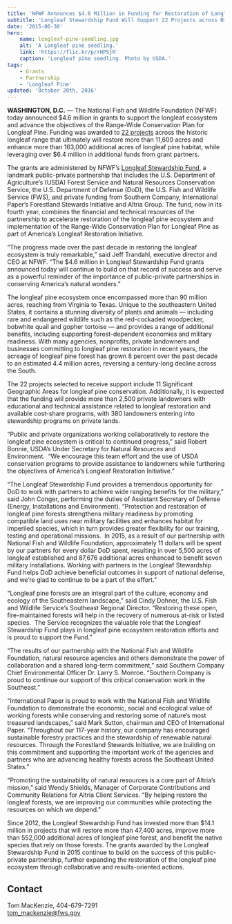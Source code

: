 ```yaml
---
title: 'NFWF Announces $4.6 Million in Funding for Restoration of Longleaf Pine Forest and Ecosystem Across the Southeast'
subtitle: 'Longleaf Stewardship Fund Will Support 22 Projects across Nine States'
date: '2015-06-30'
hero:
    name: longleaf-pine-seedling.jpg
    alt: 'A Longleaf pine seedling.'
    link: 'https://flic.kr/p/rHP5jR'
    caption: 'Longleaf pine seedling. Photo by USDA.'
tags:
    - Grants
    - Partnership
    - 'Longleaf Pine'
updated: 'October 20th, 2016'
---
```


**WASHINGTON, D.C.** — The National Fish and Wildlife Foundation (NFWF) today announced $4.6 million in grants to support the longleaf ecosystem and advance the objectives of the Range-Wide Conservation Plan for Longleaf Pine. Funding was awarded to [22 projects](http://www.nfwf.org/longleaf/Documents/lsf_2015_project-list.pdf) across the historic longleaf range that ultimately will restore more than 11,600 acres and enhance more than 163,000 additional acres of longleaf pine habitat, while leveraging over $6.4 million in additional funds from grant partners.

The grants are administered by NFWF’s [Longleaf Stewardship Fund](http://www.nfwf.org/longleaf), a landmark public-private partnership that includes the U.S. Department of Agriculture’s (USDA) Forest Service and Natural Resources Conservation Service, the U.S. Department of Defense (DoD), the U.S. Fish and Wildlife Service (FWS), and private funding from Southern Company, International Paper’s Forestland Stewards Initiative and Altria Group. The fund, now in its fourth year, combines the financial and technical resources of the partnership to accelerate restoration of the longleaf pine ecosystem and implementation of the Range-Wide Conservation Plan for Longleaf Pine as part of America’s Longleaf Restoration Initiative.

“The progress made over the past decade in restoring the longleaf ecosystem is truly remarkable,” said Jeff Trandahl, executive director and CEO at NFWF. “The $4.6 million in Longleaf Stewardship Fund grants announced today will continue to build on that record of success and serve as a powerful reminder of the importance of public-private partnerships in conserving America’s natural wonders.”

The longleaf pine ecosystem once encompassed more than 90 million acres, reaching from Virginia to Texas. Unique to the southeastern United States, it contains a stunning diversity of plants and animals — including rare and endangered wildlife such as the red-cockaded woodpecker, bobwhite quail and gopher tortoise — and provides a range of additional benefits, including supporting forest-dependent economies and military readiness. With many agencies, nonprofits, private landowners and businesses committing to longleaf pine restoration in recent years, the acreage of longleaf pine forest has grown 8 percent over the past decade to an estimated 4.4 million acres, reversing a century-long decline across the South.

The 22 projects selected to receive support include 11 Significant Geographic Areas for longleaf pine conservation. Additionally, it is expected that the funding will provide more than 2,500 private landowners with educational and technical assistance related to longleaf restoration and available cost-share programs, with 380 landowners entering into stewardship programs on private lands.

“Public and private organizations working collaboratively to restore the longleaf pine ecosystem is critical to continued progress,” said Robert Bonnie, USDA’s Under Secretary for Natural Resources and Environment.  “We encourage this team effort and the use of USDA conservation programs to provide assistance to landowners while furthering the objectives of America’s Longleaf Restoration Initiative.”

“The Longleaf Stewardship Fund provides a tremendous opportunity for DoD to work with partners to achieve wide ranging benefits for the military,” said John Conger, performing the duties of Assistant Secretary of Defense (Energy, Installations and Environment). “Protection and restoration of longleaf pine forests strengthens military readiness by promoting compatible land uses near military facilities and enhances habitat for imperiled species, which in turn provides greater flexibility for our training, testing and operational missions.  In 2015, as a result of our partnership with National Fish and Wildlife Foundation, approximately 11 dollars will be spent by our partners for every dollar DoD spent, resulting in over 5,500 acres of longleaf established and 87,676 additional acres enhanced to benefit seven military installations. Working with partners in the Longleaf Stewardship Fund helps DoD achieve beneficial outcomes in support of national defense, and we’re glad to continue to be a part of the effort.”

“Longleaf pine forests are an integral part of the culture, economy and ecology of the Southeastern landscape,” said Cindy Dohner, the U.S. Fish and Wildlife Service’s Southeast Regional Director. “Restoring these open, fire-maintained forests will help in the recovery of numerous at-risk or listed species.  The Service recognizes the valuable role that the Longleaf Stewardship Fund plays in longleaf pine ecosystem restoration efforts and is proud to support the Fund.”

“The results of our partnership with the National Fish and Wildlife Foundation, natural resource agencies and others demonstrate the power of collaboration and a shared long-term commitment,” said Southern Company Chief Environmental Officer Dr. Larry S. Monroe. “Southern Company is proud to continue our support of this critical conservation work in the Southeast.”

“International Paper is proud to work with the National Fish and Wildlife Foundation to demonstrate the economic, social and ecological value of working forests while conserving and restoring some of nature’s most treasured landscapes,” said Mark Sutton, chairman and CEO of International Paper. “Throughout our 117-year history, our company has encouraged sustainable forestry practices and the stewardship of renewable natural resources. Through the Forestland Stewards Initiative, we are building on this commitment and supporting the important work of the agencies and partners who are advancing healthy forests across the Southeast United States.”

“Promoting the sustainability of natural resources is a core part of Altria’s mission,” said Wendy Shields, Manager of Corporate Contributions and Community Relations for Altria Client Services. “By helping restore the longleaf forests, we are improving our communities while protecting the resources on which we depend.”

Since 2012, the Longleaf Stewardship Fund has invested more than $14.1 million in projects that will restore more than 47,400 acres, improve more than 552,000 additional acres of longleaf pine forest, and benefit the native species that rely on those forests. The grants awarded by the Longleaf Stewardship Fund in 2015 continue to build on the success of this public-private partnership, further expanding the restoration of the longleaf pine ecosystem through collaborative and results-oriented actions.

## Contact

Tom MacKenzie, 404-679-7291  
tom_mackenzie@fws.gov
